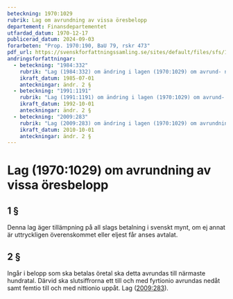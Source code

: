 ```yaml
---
beteckning: 1970:1029
rubrik: Lag om avrundning av vissa öresbelopp
departement: Finansdepartementet
utfardad_datum: 1970-12-17
publicerad_datum: 2024-09-03
forarbeten: "Prop. 1970:190, BaU 79, rskr 473"
pdf_url: https://svenskforfattningssamling.se/sites/default/files/sfs/1970-12/SFS1970-1029.pdf
andringsforfattningar:
  - beteckning: "1984:332"
    rubrik: "Lag (1984:332) om ändring i lagen (1970:1029) om avrund- ning av vissa öresbelopp"
    ikraft_datum: 1985-07-01
    anteckningar: ändr. 2 §
  - beteckning: "1991:1191"
    rubrik: "Lag (1991:1191) om ändring i lagen (1970:1029) om avrund- ning av vissa öresbelopp"
    ikraft_datum: 1992-10-01
    anteckningar: ändr. 2 §
  - beteckning: "2009:283"
    rubrik: "Lag (2009:283) om ändring i lagen (1970:1029) om avrundning av vissa öresbelopp"
    ikraft_datum: 2010-10-01
    anteckningar: ändr. 2 §
---
```


# Lag (1970:1029) om avrundning av vissa öresbelopp

## 1 §

Denna lag äger tillämpning på all slags betalning i svenskt mynt, om ej annat är uttryckligen överenskommet eller eljest får anses avtalat.

## 2 §

Ingår i belopp som ska betalas öretal ska detta avrundas till närmaste hundratal. Därvid ska slutsiffrorna ett till och med fyrtionio avrundas nedåt samt femtio till och med nittionio uppåt. Lag ([2009:283](https://selex.se/eli/sfs/2009/283)).